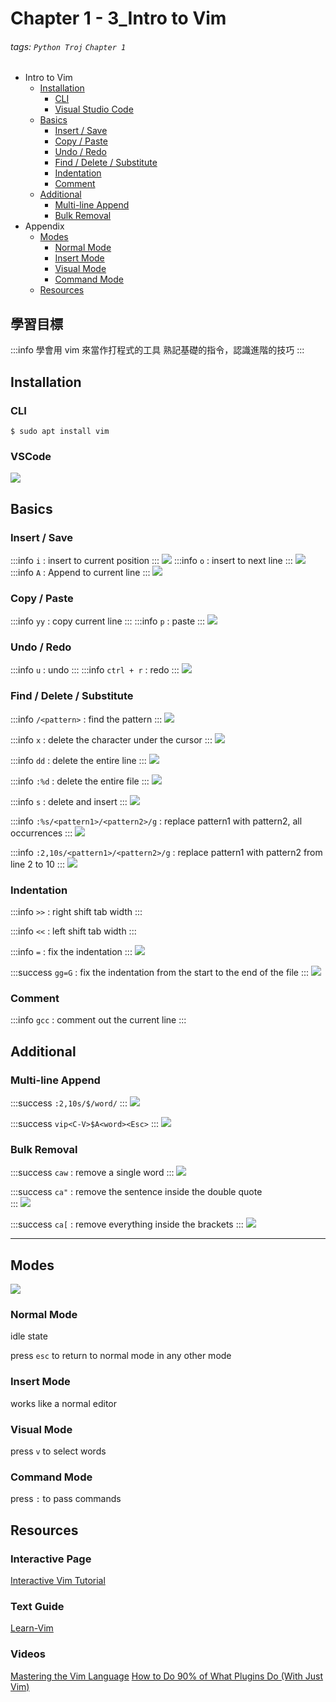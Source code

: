 # Chapter 1 - 3_Intro to Vim

###### tags: `Python Troj` `Chapter 1`

 - Intro to Vim
     - [Installation](#Installation)
         - [CLI](#CLI)
         - [Visual Studio Code](#VSCode)
     - [Basics](#Basics)
         - [Insert / Save](#Insert--Save)
         - [Copy / Paste](#Copy--Paste)
         - [Undo / Redo](#Undo--Redo)
         - [Find / Delete / Substitute](#Find--Delete--Substitute)
         - [Indentation](#Indentation)
         - [Comment](#Comment)
     - [Additional](#Additional)
         - [Multi-line Append](#Multi-line-Append)
         - [Bulk Removal](#Bulk-Removal)
 - Appendix
     - [Modes](#Modes)
         - [Normal  Mode](#Normal-Mode)
         - [Insert  Mode](#Insert-Mode)
         - [Visual  Mode](#Visual-Mode)
         - [Command Mode](#Command-Mode)
    - [Resources](#Resources)

## 學習目標
:::info
學會用 vim 來當作打程式的工具
熟記基礎的指令，認識進階的技巧
:::
<!--
小練習
1. 一口氣貼上10次剛剛複製的東西
:::spoiler 答案
10p
:::

3. 把"www"全部換成"mmm"
:::spoiler
:%s/www/mmm/g
:::
5. 把排版修好
:::spoiler
gg=G
:::
7. 刪掉第4-8行
:::spoiler
:4,8d
:::
9. 刪掉\`\`之間的東西
:::spoiler
ca\`
:::
11. 跳到行尾並進入insert mode
:::spoiler
A
:::
-->

## **Installation**

### CLI

`$ sudo apt install vim`

### VSCode

![](https://hackmd.io/_uploads/S1VwCjGM3.png)

## **Basics**

### Insert / Save
:::info
`i` : insert to current position
:::
![](https://hackmd.io/_uploads/r1Liv2zM2.gif)
:::info
`o` : insert to next line
:::
![](https://hackmd.io/_uploads/HJh2qnzGh.gif)
:::info
`A` : Append to current line
:::
![](https://hackmd.io/_uploads/S1BJC2fzh.gif)

### Copy / Paste
:::info
`yy` : copy current line
:::
:::info
`p` : paste 
:::
![](https://hackmd.io/_uploads/Byg-Gazf2.gif)

### Undo / Redo
:::info
`u` : undo
:::
:::info
`ctrl + r` : redo
:::
![](https://hackmd.io/_uploads/r1qJ03fz3.gif)

### Find / Delete / Substitute
:::info
`/<pattern>` : find the pattern
:::
![](https://hackmd.io/_uploads/rkylA3fMh.gif)

:::info
`x` : delete the character under the cursor
:::
![](https://hackmd.io/_uploads/S11hAhGM2.gif)

:::info
`dd` : delete the entire line
:::
![](https://hackmd.io/_uploads/S196RhzG2.gif)

:::info
`:%d` : delete the entire file
:::
![](https://hackmd.io/_uploads/B1teGazGn.gif)

:::info
`s` : delete and insert
:::
![](https://hackmd.io/_uploads/ryPgMaMM2.gif)

:::info
`:%s/<pattern1>/<pattern2>/g` : replace pattern1 with pattern2, all occurrences
:::
![](https://hackmd.io/_uploads/SyrefaMGn.gif)

:::info
`:2,10s/<pattern1>/<pattern2>/g` : replace pattern1 with pattern2 from line 2 to 10
:::
![](https://hackmd.io/_uploads/HkzgzpGz2.gif)

### Indentation
:::info
`>>` : right shift tab width
:::

:::info
`<<` : left shift tab width
:::

:::info
`=` : fix the indentation
:::
![](https://hackmd.io/_uploads/r13awpfGh.gif)


:::success
`gg=G` : fix the indentation from the start to the end of the file
:::
![](https://hackmd.io/_uploads/SyRTwTMG2.gif)

### Comment

:::info
`gcc` : comment out the current line
:::

## **Additional**

### Multi-line Append

:::success
`:2,10s/$/word/`
:::
![](https://hackmd.io/_uploads/HyNAP6Mfn.gif)

:::success
`vip<C-V>$A<word><Esc>`
:::
![](https://hackmd.io/_uploads/Sy-yuafGh.gif)

### Bulk Removal

:::success
`caw` : remove a single word
:::
![](https://hackmd.io/_uploads/rkebq6zG2.gif)

:::success
`ca"` : remove the sentence inside the double quote    
:::
![](https://hackmd.io/_uploads/HyfW5azf3.gif)

:::success
`ca[` : remove everything inside the brackets
:::
![](https://hackmd.io/_uploads/H1m-cTGf3.gif)


---

## **Modes**

![](https://hackmd.io/_uploads/ByrDcTMzh.png)

    
### Normal Mode

idle state

press `esc` to return to normal mode in any other mode

### Insert Mode

works like a normal editor

### Visual Mode

press `v` to select words

### Command Mode

press `:` to pass commands

## **Resources**

### Interactive Page
[Interactive Vim Tutorial](https://www.openvim.com/)

### Text Guide
[Learn-Vim](https://github.com/iggredible/Learn-Vim)

### Videos
[Mastering the Vim Language](https://www.youtube.com/watch?v=wlR5gYd6um0)
[How to Do 90% of What Plugins Do (With Just Vim)](https://www.youtube.com/watch?v=XA2WjJbmmoM)